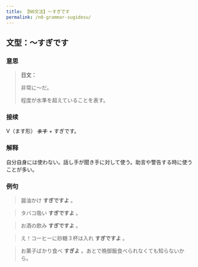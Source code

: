 ```yaml
---
title: 【N0文法】～すぎです
permalink: /n0-grammar-sugidesu/
---
```


## 文型：～すぎです

### 意思

> **日文：**
> 
> 非常に〜だ。
> 
> 程度が水準を超えていることを表す。


### 接续

V（ます形） ~~ます~~ \+ すぎです。

### 解释

自分自身には使わない。話し手が聞き手に対して使う。助言や警告する時に使うことが多い。

### 例句

> 醤油かけ **すぎですよ** 。

> タバコ吸い **すぎですよ** 。

> お酒の飲み **すぎですよ** 。

> え！コーヒーに砂糖３杯は入れ **すぎですよ** 。

> お菓子ばかり食べ **すぎよ** 。あとで晩御飯食べられなくても知らないから。
